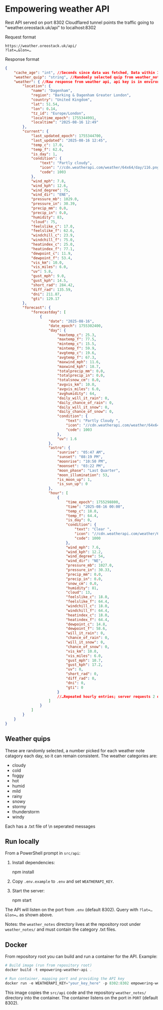 # Empowering weather API

Rest API served on port 8302 Cloudflared tunnel points the traffic going to
"weather.oreostack.uk/api" to localhost:8302

Request format

```
https://weather.oreostack.uk/api/
?lat=…&lon=…
```

Response format

```json
{
    "cache_age": "int", //Seconds since data was fetched, Data within 1 degree of latitude / longditude is cached for 1 hour
    "weather_quip": "string", //Randomly selected quip from weather_notes, see below
    "weather": { //Raw response from weather api, api key is in environment variable (docker) or dev.env, containing WEATHERAPI_KEY
        "location": {
            "name": "Dagenham",
            "region": "Barking & Dagenham Greater London",
            "country": "United Kingdom",
            "lat": 51.54,
            "lon": 0.14,
            "tz_id": "Europe/London",
            "localtime_epoch": 1755344991,
            "localtime": "2025-08-16 12:49"
        },
        "current": {
            "last_updated_epoch": 1755344700,
            "last_updated": "2025-08-16 12:45",
            "temp_c": 17.0,
            "temp_f": 62.6,
            "is_day": 1,
            "condition": {
                "text": "Partly cloudy",
                "icon": "//cdn.weatherapi.com/weather/64x64/day/116.png",
                "code": 1003
            },
            "wind_mph": 7.8,
            "wind_kph": 12.6,
            "wind_degree": 75,
            "wind_dir": "ENE",
            "pressure_mb": 1029.0,
            "pressure_in": 30.39,
            "precip_mm": 0.0,
            "precip_in": 0.0,
            "humidity": 83,
            "cloud": 75,
            "feelslike_c": 17.0,
            "feelslike_f": 62.6,
            "windchill_c": 23.9,
            "windchill_f": 75.0,
            "heatindex_c": 25.0,
            "heatindex_f": 77.1,
            "dewpoint_c": 11.9,
            "dewpoint_f": 53.4,
            "vis_km": 10.0,
            "vis_miles": 6.0,
            "uv": 5.8,
            "gust_mph": 9.0,
            "gust_kph": 14.5,
            "short_rad": 284.42,
            "diff_rad": 135.59,
            "dni": 211.87,
            "gti": 129.17
        },
        "forecast": {
            "forecastday": [
                {
                    "date": "2025-08-16",
                    "date_epoch": 1755302400,
                    "day": {
                        "maxtemp_c": 25.3,
                        "maxtemp_f": 77.5,
                        "mintemp_c": 15.5,
                        "mintemp_f": 59.9,
                        "avgtemp_c": 19.6,
                        "avgtemp_f": 67.3,
                        "maxwind_mph": 11.6,
                        "maxwind_kph": 18.7,
                        "totalprecip_mm": 0.0,
                        "totalprecip_in": 0.0,
                        "totalsnow_cm": 0.0,
                        "avgvis_km": 10.0,
                        "avgvis_miles": 6.0,
                        "avghumidity": 64,
                        "daily_will_it_rain": 0,
                        "daily_chance_of_rain": 0,
                        "daily_will_it_snow": 0,
                        "daily_chance_of_snow": 0,
                        "condition": {
                            "text": "Partly Cloudy ",
                            "icon": "//cdn.weatherapi.com/weather/64x64/day/116.png",
                            "code": 1003
                        },
                        "uv": 1.6
                    },
                    "astro": {
                        "sunrise": "05:47 AM",
                        "sunset": "08:19 PM",
                        "moonrise": "10:50 PM",
                        "moonset": "03:22 PM",
                        "moon_phase": "Last Quarter",
                        "moon_illumination": 53,
                        "is_moon_up": 1,
                        "is_sun_up": 0
                    },
                    "hour": [
                        {
                            "time_epoch": 1755298800,
                            "time": "2025-08-16 00:00",
                            "temp_c": 18.0,
                            "temp_f": 64.4,
                            "is_day": 0,
                            "condition": {
                                "text": "Clear ",
                                "icon": "//cdn.weatherapi.com/weather/64x64/night/113.png",
                                "code": 1000
                            },
                            "wind_mph": 7.6,
                            "wind_kph": 12.2,
                            "wind_degree": 54,
                            "wind_dir": "NE",
                            "pressure_mb": 1027.0,
                            "pressure_in": 30.33,
                            "precip_mm": 0.0,
                            "precip_in": 0.0,
                            "snow_cm": 0.0,
                            "humidity": 81,
                            "cloud": 13,
                            "feelslike_c": 18.0,
                            "feelslike_f": 64.4,
                            "windchill_c": 18.0,
                            "windchill_f": 64.4,
                            "heatindex_c": 18.0,
                            "heatindex_f": 64.4,
                            "dewpoint_c": 14.8,
                            "dewpoint_f": 58.6,
                            "will_it_rain": 0,
                            "chance_of_rain": 0,
                            "will_it_snow": 0,
                            "chance_of_snow": 0,
                            "vis_km": 10.0,
                            "vis_miles": 6.0,
                            "gust_mph": 10.7,
                            "gust_kph": 17.2,
                            "uv": 0,
                            "short_rad": 0,
                            "diff_rad": 0,
                            "dni": 0,
                            "gti": 0
                        }
                        //…Repeated hourly entries; server requests 2 days to ensure >=24h ahead
                    ]
                }
            ]
        }
    }
}
```

## Weather quips

These are randomly selected, a number picked for each weather note catagory each
day, so it can remain consistent. The weather categories are:

- cloudy
- cold
- foggy
- hot
- humid
- mild
- rainy
- snowy
- stormy
- thunderstorm
- windy

Each has a .txt file of \n seperated messages

## Run locally

From a PowerShell prompt in `src/api`:

1. Install dependencies:

   npm install

2. Copy `.env.example` to `.env` and set `WEATHERAPI_KEY`.

3. Start the server:

   npm start

The API will listen on the port from `.env` (default 8302). Query with
`?lat=…&lon=…` as shown above.

Notes: the `weather_notes` directory lives at the repository root under
`weather_notes/` and must contain the category .txt files.

## Docker

From repository root you can build and run a container for the API. Example:

```powershell
# Build image (run from repository root)
docker build -t empowering-weather-api .

# Run container, mapping port and providing the API key
docker run -e WEATHERAPI_KEY="your_key_here" -p 8302:8302 empowering-weather-api
```

This image copies the `src/api` code and the repository `weather_notes/`
directory into the container. The container listens on the port in `PORT`
(default 8302).
